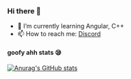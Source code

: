 ### Hi there 👋
- 🌱 I’m currently learning Angular, C++
- 📫 How to reach me: <a href="https://discord.com/users/700426889575006300">Discord</a>

#### goofy ahh stats 😪
[![Anurag's GitHub stats](https://github-readme-stats.vercel.app/api?username=A13DO)](https://github.com/anuraghazra/github-readme-stats)
<!--
**A13DO/A13DO** is a ✨ _special_ ✨ repository because its `README.md` (this file) appears on your GitHub profile.

Here are some ideas to get you started:

- 🔭 I’m currently working on ...
- 🌱 I’m currently learning Angular, C++
- 👯 I’m looking to collaborate on ...
- 🤔 I’m looking for help with ...
- 💬 Ask me about ...
- 📫 How to reach me: ...
- 😄 Pronouns: ...
- ⚡ Fun fact: ...
-->
